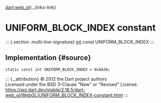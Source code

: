 [dart:web\_gl](../../dart-web_gl/dart-web_gl-library){._links-link}

UNIFORM\_BLOCK\_INDEX constant
==============================

::: {.section .multi-line-signature}
[int](../../dart-core/int-class) const UNIFORM\_BLOCK\_INDEX
:::

Implementation {#source}
--------------

``` {.language-dart data-language="dart"}
static const int UNIFORM_BLOCK_INDEX = 0x8A3A;
```

::: {._attribution}
© 2012 the Dart project authors\
Licensed under the BSD 3-Clause \"New\" or \"Revised\" License.\
<https://api.dart.dev/stable/2.18.5/dart-web_gl/WebGL/UNIFORM_BLOCK_INDEX-constant.html>
:::
